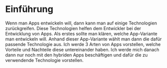 # Einführung

Wenn man Apps entwickeln will, dann kann man auf einige Technologien zurückgreifen. Diese Technologien helfen dem Entwickler bei der Entwicklung von Apps. Als erstes sollte man klären, welche App-Variante man entwickeln will. Anhand dieser App-Variante wählt man dann die dafür passende Technologie aus. Ich werde 3 Arten von Apps vorstellen, welche Vorteile und Nachteile diese untereinander haben. Ich werde mich danach dann nur noch mit den hybriden Apps beschäftigen und dafür die zu verwendende Technologie vorstellen.
